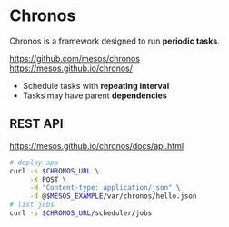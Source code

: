 # Chronos

Chronos is a framework designed to run **periodic tasks**.

<https://github.com/mesos/chronos>  
<https://mesos.github.io/chronos/>

* Schedule tasks with **repeating interval**
* Tasks may have parent **dependencies**

## REST API

<https://mesos.github.io/chronos/docs/api.html>

```bash
# deploy app
curl -s $CHRONOS_URL \
     -X POST \
     -H "Content-type: application/json" \
     -d @$MESOS_EXAMPLE/var/chronos/hello.json
# list jobs
curl -s $CHRONOS_URL/scheduler/jobs
```
